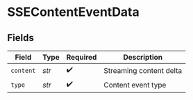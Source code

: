 # SSEContentEventData


## Fields

| Field                   | Type                    | Required                | Description             |
| ----------------------- | ----------------------- | ----------------------- | ----------------------- |
| `content`               | *str*                   | :heavy_check_mark:      | Streaming content delta |
| `type`                  | *str*                   | :heavy_check_mark:      | Content event type      |